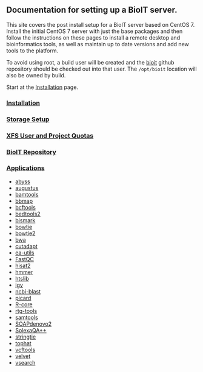 ## Documentation for setting up a BioIT server.

This site covers the post install setup for a BioIT server based on CentOS 7. Install the initial CentOS 7 server with just the base packages and then follow the instructions on these pages to install a remote desktop and bioinformatics tools, as well as maintain up to date versions and add new tools to the platform.

To avoid using root, a build user will be created and the [bioit](https://github.com/realtimegenomics/bioit) github repository should be checked out into that user. The `/opt/bioit` location will also be owned by build. 

Start at the [Installation](Installation.md) page.

### [Installation](Installation.md)
### [Storage Setup](Storage-Setup.md)
### [XFS User and Project Quotas](XFS-User-and-Project-Quotas.md)
### [BioIT Repository](BioIT-repository.md)
### [Applications](Applications.md)
* [abyss](abyss.md)
* [augustus](augustus.md)
* [bamtools](bamtools.md)
* [bbmap](bbmap.md)
* [bcftools](bcftools.md)
* [bedtools2](bedtools2.md)
* [bismark](bismark.md)
* [bowtie](bowtie.md)
* [bowtie2](bowtie2.md)
* [bwa](bwa.md)
* [cutadapt](cutadapt.md)
* [ea-utils](ea-utils.md)
* [FastQC](FastQC.md)
* [hisat2](hisat2.md)
* [hmmer](hmmer.md)
* [htslib](htslib.md)
* [igv](igv.md)
* [ncbi-blast](ncbi-blast.md)
* [picard](picard.md)
* [R-core](R-core.md)
* [rtg-tools](rtg-tools.md)
* [samtools](samtools.md)
* [SOAPdenovo2](SOAPdenovo2.md)
* [SolexaQA++](SolexaQA.md)
* [stringtie](stringtie.md)
* [tophat](tophat.md)
* [vcftools](vcftools.md)
* [velvet](velvet.md)
* [vsearch](vsearch.md)
